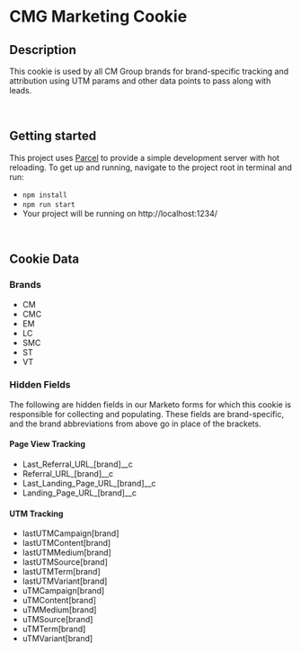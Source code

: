 # CMG Marketing Cookie

## Description

This cookie is used by all CM Group brands for brand-specific tracking and attribution using UTM params and other data points to pass along with leads.

<br />

## Getting started

This project uses [Parcel](https://parceljs.org/getting-started/webapp/) to provide a simple development server with hot reloading. To get up and running, navigate to the project root in terminal and run:
- `npm install`
- `npm run start`
- Your project will be running on http://localhost:1234/

<br />

## Cookie Data

### Brands

- CM
- CMC
- EM
- LC
- SMC
- ST
- VT

### Hidden Fields
The following are hidden fields in our Marketo forms for which this cookie is responsible for collecting and populating. These fields are brand-specific, and the brand abbreviations from above go in place of the brackets.

#### Page View Tracking

- Last_Referral_URL_[brand]__c
- Referral_URL_[brand]__c
- Last_Landing_Page_URL_[brand]__c
- Landing_Page_URL_[brand]__c

#### UTM Tracking
- lastUTMCampaign[brand]
- lastUTMContent[brand]
- lastUTMMedium[brand]
- lastUTMSource[brand]
- lastUTMTerm[brand]
- lastUTMVariant[brand]
- uTMCampaign[brand]
- uTMContent[brand]
- uTMMedium[brand]
- uTMSource[brand]
- uTMTerm[brand]
- uTMVariant[brand]
